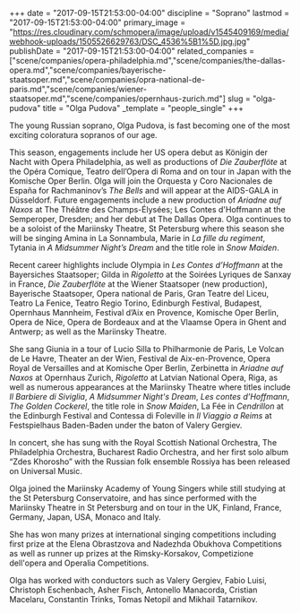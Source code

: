 +++
date = "2017-09-15T21:53:00-04:00"
discipline = "Soprano"
lastmod = "2017-09-15T21:53:00-04:00"
primary_image = "https://res.cloudinary.com/schmopera/image/upload/v1545409169/media/webhook-uploads/1505526629763/DSC_4536%5B1%5D.jpg.jpg"
publishDate = "2017-09-15T21:53:00-04:00"
related_companies = ["scene/companies/opera-philadelphia.md","scene/companies/the-dallas-opera.md","scene/companies/bayerische-staatsoper.md","scene/companies/opra-national-de-paris.md","scene/companies/wiener-staatsoper.md","scene/companies/opernhaus-zurich.md"]
slug = "olga-pudova"
title = "Olga Pudova"
_template = "people_single"
+++

The young Russian soprano, Olga Pudova, is fast becoming one of the most exciting coloratura sopranos of our age.

This season, engagements include her US opera debut as Königin der Nacht with Opera Philadelphia, as well as productions of *Die Zauberflöte* at the Opéra Comique, Teatro dell’Opera di Roma and on tour in Japan with the Komische Oper Berlin. Olga will join the Orquesta y Coro Nacionales de España for Rachmaninov’s *The Bells* and will appear at the AIDS-GALA in Düsseldorf. Future engagements include a new production of *Ariadne auf Naxos* at The Théâtre des Champs-Élysées; Les Contes d'Hoffmann at the Semperoper, Dresden; and her debut at The Dallas Opera. Olga continues to be a soloist of the Mariinsky Theatre, St Petersburg where this season she will be singing Amina in La Sonnambula, Marie in *La fille du regiment*, Tytania in *A Midsummer Night’s Dream* and the title role in *Snow Maiden*.

Recent career highlights include Olympia in *Les Contes d’Hoffmann* at the Bayersiches Staatsoper; Gilda in *Rigoletto* at the Soirées Lyriques de Sanxay in France, *Die Zauberflöte* at the Wiener Staatsoper (new production), Bayerische Staatsoper, Opera national de Paris, Gran Teatre del Liceu, Teatro La Fenice, Teatro Regio Torino, Edinburgh Festival, Budapest, Opernhaus Mannheim, Festival d’Aix en Provence, Komische Oper Berlin, Opera de Nice, Opera de Bordeaux and at the Vlaamse Opera in Ghent and Antwerp; as well as the Mariinsky Theatre.

She sang Giunia in a tour of Lucio Silla to Philharmonie de Paris, Le Volcan de Le Havre, Theater an der Wien, Festival de Aix-en-Provence, Opera Royal de Versailles and at Komische Oper Berlin, Zerbinetta in *Ariadne auf Naxos* at Opernhaus Zurich, *Rigoletto* at Latvian National Opera, Riga, as well as numerous appearances at the Mariinsky Theatre where titles include *Il Barbiere di Siviglia*, *A Midsummer Night's Dream*, *Les contes d’Hoffmann*, *The Golden Cockerel*, the title role in *Snow Maiden*, La Fée in *Cendrillon* at the Edinburgh Festival and Contessa di Foleville in *Il Viaggio a Reims* at Festspielhaus Baden-Baden under the baton of Valery Gergiev.

In concert, she has sung with the Royal Scottish National Orchestra, The Philadelphia Orchestra, Bucharest Radio Orchestra, and her first solo album “Zdes Khorosho” with the Russian folk ensemble Rossiya has been released on Universal Music.

Olga joined the Mariinsky Academy of Young Singers while still studying at the St Petersburg Conservatoire, and has since performed with the Mariinsky Theatre in St Petersburg and on tour in the UK, Finland, France, Germany, Japan, USA, Monaco and Italy.

She has won many prizes at international singing competitions including first prize at the Elena Obrastzova and Nadezhda Obukhova Competitions as well as runner up prizes at the Rimsky-Korsakov, Competizione dell'opera and Operalia Competitions.

Olga has worked with conductors such as Valery Gergiev, Fabio Luisi, Christoph Eschenbach, Asher Fisch, Antonello Manacorda, Cristian Macelaru, Constantin Trinks, Tomas Netopil and Mikhail Tatarnikov.
